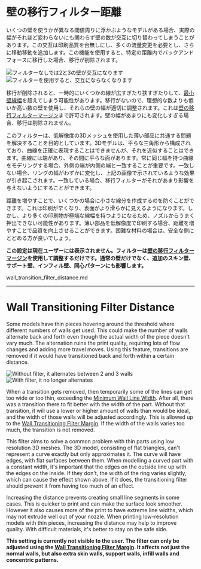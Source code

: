 壁の移行フィルター距離
====
いくつの壁を使うかが異なる閾値周りに浮かぶようなモデルがある場合、実際の幅がそれほど変わらないにも関わらず壁の数が交互に切り替わってしまうことがあります。この交互は印刷品質を台無しにし、多くの流量変更を必要とし、さらに移動移動を追加します。この機能を使用すると、特定の距離内でバックアンドフォースに移行した場合、移行が削除されます。

![フィルターなしでは2と3の壁が交互になります](../images/wall_transition_filter_off.png)
![フィルターを使用すると、交互にならなくなります](../images/wall_transition_filter_on.png)

移行が削除されると、一時的にいくつかの線が広すぎたり狭すぎたりして、[最小壁線幅](min_wall_line_width.md)を超えてしまう可能性があります。移行がないので、理想的な数よりも低いか高い数の壁を使用し、それらの壁の幅が適切に調整されます。これは[壁の移行フィルターマージン](wall_transition_filter_deviation.md)まで許可されます。壁の幅があまりにも変化しすぎる場合、移行は削除されません。

このフィルターは、低解像度の3Dメッシュを使用した薄い部品に共通する問題を解決することを目的としています。3Dモデルは、平らな三角形から構成されており、曲線を正確に表現することはできませんが、それを近似することはできます。曲線には端があり、その間に平らな面があります。常に同じ幅を持つ曲線をモデリングする場合、外側の端が内側の端と一致することが重要です。一致しない場合、リングの幅がわずかに変化し、上記の画像で示されているような効果が引き起こされます。一致している場合、移行フィルターがそれがあまり影響を与えないようにすることができます。

距離を増やすことで、いくつかの場合に小さな線分を作成するのを防ぐことができます。これは印刷が早くなり、表面がより滑らかに見えるようになります。しかし、より多くの印刷物が極端な線幅を持つようになるため、ノズルからうまく押出できない可能性があります。薄い部品を低解像度で印刷する場合、距離を増やすことで品質を向上させることができます。困難な材料の場合は、安全な側にとどめる方が良いでしょう。

**この設定は現在ユーザーには表示されません。フィルターは[壁の移行フィルターマージン](wall_transition_filter_deviation.md)を使用して調整するだけです。通常の壁だけでなく、追加のスキン壁、サポート壁、インフィル壁、同心パターンにも影響します。**

wall_transition_filter_distance.md

----

Wall Transitioning Filter Distance
====
Some models have thin pieces hovering around the threshold where different numbers of walls get used. This could make the number of walls alternate back and forth even though the actual width of the piece doesn't vary much. The alternation ruins the print quality, requiring lots of flow changes and adding more travel moves. Using this feature, transitions are removed if it would have transitioned back and forth within a certain distance.

![Without filter, it alternates between 2 and 3 walls](../images/wall_transition_filter_off.png)
![With filter, it no longer alternates](../images/wall_transition_filter_on.png)

When a transition gets removed, then temporarily some of the lines can get too wide or too thin, exceeding the [Minimum Wall Line Width](min_wall_line_width.md). After all, there was a transition there to fit better with the width of the part. Without that transition, it will use a lower or higher amount of walls than would be ideal, and the width of those walls will be adjusted accordingly. This is allowed up to the [Wall Transitioning Filter Margin](wall_transition_filter_deviation.md). If the width of the walls varies too much, the transition is not removed.

This filter aims to solve a common problem with thin parts using low resolution 3D meshes. The 3D model, consisting of flat triangles, can't represent a curve exactly but only approximates it. The curve will have edges, with flat surfaces between them. When modelling a curved part with a constant width, it's important that the edges on the outside line up with the edges on the inside. If they don't, the width of the ring varies slightly, which can cause the effect shown above. If it does, the transitioning filter should prevent it from having too much of an effect.

Increasing the distance prevents creating small line segments in some cases. This is quicker to print and can make the surface look smoother. However it also causes more of the print to have extreme line widths, which may not extrude well out of your nozzle. When printing low-resolution models with thin pieces, increasing the distance may help to improve quality. With difficult materials, it's better to stay on the safe side.

**This setting is currently not visible to the user. The filter can only be adjusted using the [Wall Transitioning Filter Margin](wall_transition_filter_deviation.md). It affects not just the normal walls, but also extra skin walls, support walls, infill walls and concentric patterns.**